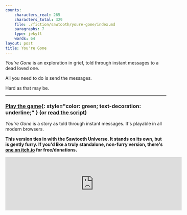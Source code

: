 ```yaml
---
counts:
    characters_real: 265
    characters_total: 329
    file: ./fiction/sawtooth/youre-gone/index.md
    paragraphs: 7
    type: jekyll
    words: 64
layout: post
title: You're Gone
---
```


*You're Gone* is an exploration in grief, told through instant messages to a dead loved one.

All you need to do is send the messages.

Hard as that may be.

-----

### [Play the game](play){: style="color: green; text-decoration: underline;" } (or [read the script](script))

*You're Gone* is a story as told through instant messages. It's playable in all modern browsers.

**This version ties in with the Sawtooth Universe. It stands on its own, but is gently furry. If you'd like a truly standalone, non-furry version, there's [one on itch.io](https://makyo.itch.io/youre-gone) for free/donations.**

<iframe frameborder="0" src="https://itch.io/embed/217190" width="552" height="167"></iframe>
